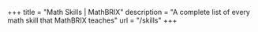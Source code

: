+++
title = "Math Skills | MathBRIX"
description = "A complete list of every math skill that MathBRIX teaches"
url = "/skills"
+++